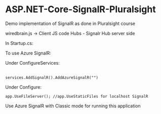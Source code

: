 # ASP.NET-Core-SignalR-Pluralsight
Demo implementation of SignalR as done in Pluralsight course


wiredbrain.js -> Client JS code
Hubs - Signalr Hub server side

In Startup.cs:

To use Azure SignalR: 

Under ConfigureServices:<br><br><code>
services.AddSignalR().AddAzureSignalR("<Azure SignalR Service key>")</code>

Under Configure:

<code>app.UseFileServer(); //app.UseStaticFiles for localhost SignalR </code>

Use Azure SignalR with Classic mode for running this application
